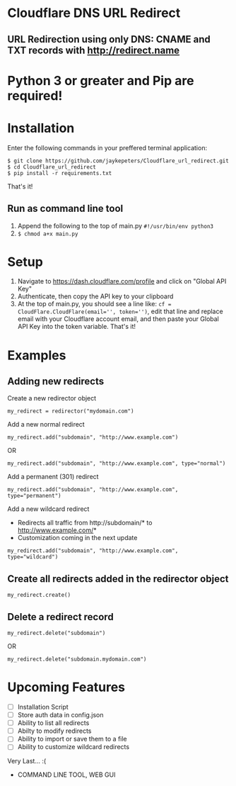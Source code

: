 # Cloudflare DNS URL Redirect
## URL Redirection using only DNS: CNAME and TXT records with http://redirect.name

# Python 3 or greater and Pip are required!
# Installation
Enter the following commands in your preffered terminal application:
```
$ git clone https://github.com/jaykepeters/Cloudflare_url_redirect.git
$ cd Cloudflare_url_redirect
$ pip install -r requirements.txt
```
That's it! 
## Run as command line tool
1. Append the following to the top of main.py `#!/usr/bin/env python3`
2. `$ chmod a+x main.py`

# Setup
1. Navigate to https://dash.cloudflare.com/profile and click on "Global API Key"
2. Authenticate, then copy the API key to your clipboard
3. At the top of main.py, you should see a line like: `cf = CloudFlare.CloudFlare(email='', token='')`, edit that line and replace email with your Cloudflare account email, and then paste your Global API Key into the token variable. That's it! 

# Examples
## Adding new redirects
Create a new redirector object
```
my_redirect = redirector("mydomain.com")
```

Add a new normal redirect
```
my_redirect.add("subdomain", "http://www.example.com")
```
OR
```
my_redirect.add("subdomain", "http://www.example.com", type="normal")
```

Add a permanent (301) redirect
```
my_redirect.add("subdomain", "http://www.example.com", type="permanent")
```
Add a new wildcard redirect 
- Redirects all traffic from http://subdomain/* to http://www.example.com/*
- Customization coming in the next update
```
my_redirect.add("subdomain", "http://www.example.com", type="wildcard")
```

## Create all redirects added in the redirector object
```
my_redirect.create()
```

## Delete a redirect record
```
my_redirect.delete("subdomain")
```
OR
```
my_redirect.delete("subdomain.mydomain.com")
```

# Upcoming Features
- [ ] Installation Script
- [ ] Store auth data in config.json
- [ ] Ability to list all redirects
- [ ] Abilty to modify redirects
- [ ] Ability to import or save them to a file
- [ ] Ability to customize wildcard redirects

Very Last... :(
- COMMAND LINE TOOL, WEB GUI
